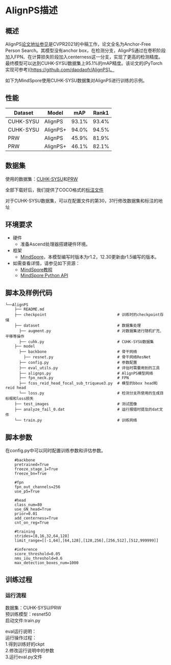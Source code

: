 # AlignPS描述

## 概述

AlignPS[论文地址参见](https://openaccess.thecvf.com/content/CVPR2021/papers/Yan_Anchor-Free_Person_Search_CVPR_2021_paper.pdf)是CVPR2021的中稿工作，论文全名为Anchor-Free Person Search。其模型没有anchor box，在检测分支，AlignPS通过在卷积阶段加入FPN、在计算损失阶段加入centerness这一分支，实现了更高的检测精度。最终模型可以达到CUHK-SYSU数据集上95.1%的mAP精度。该论文的(PyTorch实现可参考)[https://github.com/daodaofr/AlignPS]。

如下为MindSpore使用CUHK-SYSU数据集对AlignPS进行训练的示例。

## 性能

|Dataset|Model|mAP|Rank1|
|-----|-----|------|-----|
|CUHK-SYSU|AlignPS| 93.1%|93.4%|
|CUHK-SYSU|AlignPS+|94.0%|94.5%|[cfg](https://github.com/daodaofr/AlignPS/blob/master/configs/fcos/fcos_center-normbbox-centeronreg-giou_r50_caffe_fpn_gn-head_dcn_4x4_1x_cuhk_reid_1500_stage1_fpncat_dcn_epoch24_multiscale_focal_x4_bg-2_lconv3dcn_sub_triqueue.py)| [model](https://drive.google.com/file/d/12AuG37IPkhyrpHG_kqpUzzoDEEkXlgne/view?usp=sharing)| 
|PRW|AlignPS| 45.9%|81.9%|[cfg](https://github.com/daodaofr/AlignPS/blob/master/configs/fcos/prw_base_focal_labelnorm_sub_ldcn_fg15_wd1-3.py)| [model](https://drive.google.com/file/d/1QQNoYQTiO3FIiEpu0AtigGFIDf3wG2u5/view?usp=sharing)| 
|PRW|AlignPS+|46.1%|82.1%|[cfg](https://github.com/daodaofr/AlignPS/blob/master/configs/fcos/prw_dcn_base_focal_labelnorm_sub_ldcn_fg15_wd7-4.py)| [model](https://drive.google.com/file/d/1O02EBrHglE1x-zk88QLLdXF-x6yebwBp/view?usp=sharing)| 

## 数据集

使用的数据集：[CUHK-SYSU](https://github.com/ShuangLI59/person_search)和[PRW](https://github.com/liangzheng06/PRW-baseline)

全部下载好后，我们提供了COCO格式的[标注文件](https://github.com/daodaofr/AlignPS/tree/master/demo/anno)

对于CUHK-SYSU数据集，可以在配置文件的第30，31行修改数据集和标注的地址

## 环境要求

  - 硬件
    - 准备Ascend处理器搭建硬件环境。
  - 框架
    - [MindSpore](https://www.mindspore.cn/install/en)，本模型编写时版本为r1.2，12.30更新由r1.5编写的版本。
  - 如需查看详情，请参见如下资源：
    - [MindSpore教程](https://www.mindspore.cn/tutorials/zh-CN/master/index.html)
    - [MindSpore Python API](https://www.mindspore.cn/docs/api/zh-CN/master/index.html)

## 脚本及样例代码

```
└──AlignPS
    ├── README.md
    ├── checkpoint                               # 训练时的checkpoint存储 
    ├── dataset                                  # 数据集处理
      ├── augment.py                             # 对数据集进行随机扩充、平移等操作
      ├── cuhk.py                                # CUHK-SYSU数据集
    ├── model
      ├── backbone                               # 骨干网络
        ├── resnet.py                            # 骨干网络ResNet
      ├── config.py                              # 参数配置
      ├── eval_utils.py                          # 评估时需要用到的工具
      ├── alignps.py                             # AlignPS模型网络
      ├── fpn_neck.py                            # FPN
      ├── fcos_reid_head_focal_sub_triqueue3.py  # 模型的bbox head和reid head
      └── loss.py                                # 检测分支所使用的生成目标框和loss损失
    ├── test_images                              # 测试图像
    ├── analyze_fail_0.dat                       # 运行报错时提及的dat文件       
    └── train.py                                 # 训练网络
```

## 脚本参数

在config.py中可以同时配置训练参数和评估参数。

```
    #backbone
    pretrained=True
    freeze_stage_1=True
    freeze_bn=True

    #fpn
    fpn_out_channels=256
    use_p5=True
    
    #head
    class_num=80
    use_GN_head=True
    prior=0.01
    add_centerness=True
    cnt_on_reg=True

    #training
    strides=[8,16,32,64,128]
    limit_range=[[-1,64],[64,128],[128,256],[256,512],[512,999999]]

    #inference
    score_threshold=0.05
    nms_iou_threshold=0.6
    max_detection_boxes_num=1000
```

## 训练过程

### 运行流程   

数据集：CUHK-SYSU/PRW      
预训练模型：resnet50    
启动文件:train.py       

eval运行说明：       
运行操作过程：    
1.得到训练好的ckpt    
2.修改运行说明中的参数    
3.运行eval.py文件    

